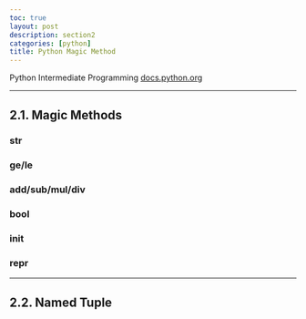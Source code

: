 ```yaml
---
toc: true
layout: post
description: section2
categories: [python]
title: Python Magic Method
---
```


Python Intermediate Programming
[docs.python.org](https://docs.python.org/3/reference/datamodel.html#special-method-names)

---

## 2.1. Magic Methods

### str

### ge/le


### add/sub/mul/div

### bool

### init

### repr




---

## 2.2. Named Tuple



